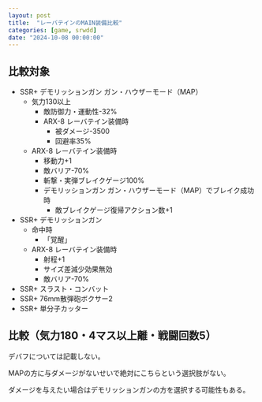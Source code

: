 ```yaml
---
layout: post
title:  "レーバテインのMAIN装備比較"
categories: [game, srwdd]
date: "2024-10-08 00:00:00"
---
```


## 比較対象

- SSR+ デモリッションガン ガン・ハウザーモード（MAP）
  - 気力130以上
    - 敵防御力・運動性-32%
    - ARX-8 レーバテイン装備時
      - 被ダメージ-3500
      - 回避率35%
  - ARX-8 レーバテイン装備時
    - 移動力+1
    - 敵バリア-70%
    - 斬撃・実弾ブレイクゲージ100%
    - デモリッションガン ガン・ハウザーモード（MAP）でブレイク成功時
      - 敵ブレイクゲージ復帰アクション数+1
- SSR+ デモリッションガン
  - 命中時
    - 「覚醒」
  - ARX-8 レーバテイン装備時
    - 射程+1
    - サイズ差減少効果無効
    - 敵バリア-70%
- SSR+ スラスト・コンバット
- SSR+ 76mm散弾砲ボクサー2
- SSR+ 単分子カッター

## 比較（気力180・4マス以上離・戦闘回数5）

デバフについては記載しない。

MAPの方に与ダメージがないせいで絶対にこちらという選択肢がない。

ダメージを与えたい場合はデモリッションガンの方を選択する可能性もある。

<canvas id="chart-1" style="background-color: #fff"></canvas>

<script src="https://cdn.jsdelivr.net/npm/chart.js"></script>
<script>
    // chart
    const MAX_MINUS_DEFAULT_KIRYOKU_DIVIDED_BY_10 = (180 - 100) / 10;
    const NUMBER_OF_BATTLES = 5;
    const ctx1 = document.getElementById('chart-1');
    new Chart(ctx1, {
        type: 'radar',
        data: {
            labels: ["HP", "攻撃力", "防御力", "照準値", "運動性", "与ダメージ", "必殺技威力", "回避率", "命中率"],
            datasets: [
                {
                    label: "デモリッションガン ガン・ハウザーモード（MAP）",
                    data: [
                        0, // HP
                        23.5 + 8 * MAX_MINUS_DEFAULT_KIRYOKU_DIVIDED_BY_10, // 攻撃力
                        0, // 防御力
                        23.5 + 6 * MAX_MINUS_DEFAULT_KIRYOKU_DIVIDED_BY_10, // 照準値
                        23.5 + 8 * MAX_MINUS_DEFAULT_KIRYOKU_DIVIDED_BY_10, // 運動性
                        0, // 与ダメージ
                        8.5 * MAX_MINUS_DEFAULT_KIRYOKU_DIVIDED_BY_10, // 必殺技威力
                        35, // 回避率
                        0 // 命中率
                    ]
                },
                {
                    label: "デモリッションガン",
                    data: [
                        0, // HP
                        22.5 + 7 * MAX_MINUS_DEFAULT_KIRYOKU_DIVIDED_BY_10, // 攻撃力
                        0, // 防御力
                        22.5 + 6 * MAX_MINUS_DEFAULT_KIRYOKU_DIVIDED_BY_10, // 照準値
                        22.5 + 6 * MAX_MINUS_DEFAULT_KIRYOKU_DIVIDED_BY_10, // 運動性
                        35, // 与ダメージ
                        8 * MAX_MINUS_DEFAULT_KIRYOKU_DIVIDED_BY_10, // 必殺技威力
                        35, // 回避率
                        25 // 命中率
                    ]
                },
                {
                    label: "スラスト・コンバット",
                    data: [
                        0, // HP
                        10.5, // 攻撃力
                        10.5, // 防御力
                        10.5, // 照準値
                        25 + 10.5, // 運動性
                        0, // 与ダメージ
                        0, // 必殺技威力
                        0, // 回避率
                        0 // 命中率
                    ]
                },
                {
                    label: "76mm散弾砲ボクサー2",
                    data: [
                        0, // HP
                        21 + 3.5 * NUMBER_OF_BATTLES, // 攻撃力
                        0, // 防御力
                        0, // 照準値
                        21 + 3.5 * NUMBER_OF_BATTLES, // 運動性
                        0, // 与ダメージ
                        25, // 必殺技威力
                        0, // 回避率
                        0 // 命中率
                    ]
                },
                {
                    label: "単分子カッター",
                    data: [
                        0, // HP
                        10.5, // 攻撃力
                        10.5, // 防御力
                        10.5, // 照準値
                        10.5, // 運動性
                        0, // 与ダメージ
                        0, // 必殺技威力
                        0, // 回避率
                        0 // 命中率
                    ]
                }
            ]
        }
    });
</script>
